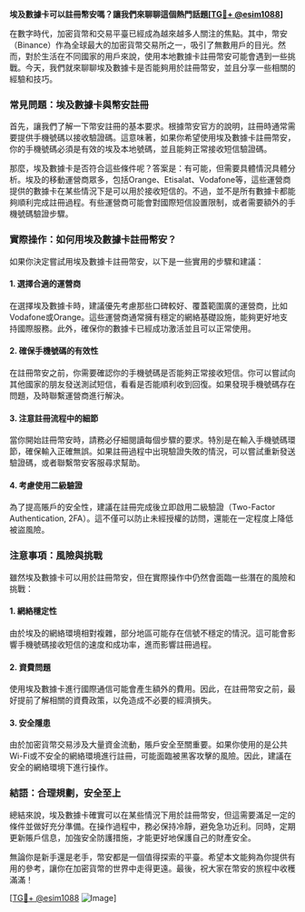 **埃及數據卡可以註冊幣安嗎？讓我們來聊聊這個熱門話題[[TG💪+ @esim1088](https://t.me/s/esim1088)]**

在數字時代，加密貨幣和交易平臺已經成為越來越多人關注的焦點。其中，幣安（Binance）作為全球最大的加密貨幣交易所之一，吸引了無數用戶的目光。然而，對於生活在不同國家的用戶來說，使用本地數據卡註冊幣安可能會遇到一些挑戰。今天，我們就來聊聊埃及數據卡是否能夠用於註冊幣安，並且分享一些相關的經驗和技巧。

### 常見問題：埃及數據卡與幣安註冊

首先，讓我們了解一下幣安註冊的基本要求。根據幣安官方的說明，註冊時通常需要提供手機號碼以接收驗證碼。這意味著，如果你希望使用埃及數據卡註冊幣安，你的手機號碼必須是有效的埃及本地號碼，並且能夠正常接收短信驗證碼。

那麼，埃及數據卡是否符合這些條件呢？答案是：有可能，但需要具體情況具體分析。埃及的移動運營商眾多，包括Orange、Etisalat、Vodafone等，這些運營商提供的數據卡在某些情況下是可以用於接收短信的。不過，並不是所有數據卡都能夠順利完成註冊過程。有些運營商可能會對國際短信設置限制，或者需要額外的手機號碼驗證步驟。

### 實際操作：如何用埃及數據卡註冊幣安？

如果你決定嘗試用埃及數據卡註冊幣安，以下是一些實用的步驟和建議：

#### 1. 選擇合適的運營商

在選擇埃及數據卡時，建議優先考慮那些口碑較好、覆蓋範圍廣的運營商，比如Vodafone或Orange。這些運營商通常擁有穩定的網絡基礎設施，能夠更好地支持國際服務。此外，確保你的數據卡已經成功激活並且可以正常使用。

#### 2. 確保手機號碼的有效性

在註冊幣安之前，你需要確認你的手機號碼是否能夠正常接收短信。你可以嘗試向其他國家的朋友發送測試短信，看看是否能順利收到回復。如果發現手機號碼存在問題，及時聯繫運營商進行解決。

#### 3. 注意註冊流程中的細節

當你開始註冊幣安時，請務必仔細閱讀每個步驟的要求。特別是在輸入手機號碼環節，確保輸入正確無誤。如果註冊過程中出現驗證失敗的情況，可以嘗試重新發送驗證碼，或者聯繫幣安客服尋求幫助。

#### 4. 考慮使用二級驗證

為了提高賬戶的安全性，建議在註冊完成後立即啟用二級驗證（Two-Factor Authentication, 2FA）。這不僅可以防止未經授權的訪問，還能在一定程度上降低被盜風險。

### 注意事項：風險與挑戰

雖然埃及數據卡可以用於註冊幣安，但在實際操作中仍然會面臨一些潛在的風險和挑戰：

#### 1. 網絡穩定性

由於埃及的網絡環境相對複雜，部分地區可能存在信號不穩定的情況。這可能會影響手機號碼接收短信的速度和成功率，進而影響註冊過程。

#### 2. 資費問題

使用埃及數據卡進行國際通信可能會產生額外的費用。因此，在註冊幣安之前，最好提前了解相關的資費政策，以免造成不必要的經濟損失。

#### 3. 安全隱患

由於加密貨幣交易涉及大量資金流動，賬戶安全至關重要。如果你使用的是公共Wi-Fi或不安全的網絡環境進行註冊，可能面臨被黑客攻擊的風險。因此，建議在安全的網絡環境下進行操作。

### 結語：合理規劃，安全至上

總結來說，埃及數據卡確實可以在某些情況下用於註冊幣安，但這需要滿足一定的條件並做好充分準備。在操作過程中，務必保持冷靜，避免急功近利。同時，定期更新賬戶信息，加強安全防護措施，才能更好地保護自己的財產安全。

無論你是新手還是老手，幣安都是一個值得探索的平臺。希望本文能夠為你提供有用的參考，讓你在加密貨幣的世界中走得更遠。最後，祝大家在幣安的旅程中收穫滿滿！

[[TG💪+ @esim1088](https://t.me/s/esim1088) ![Image](https://i.postimg.cc/4NQfJmqS/Snipaste-2025-05-13-00-14-12.png)]